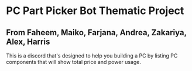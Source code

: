 # PC Part Picker Bot Thematic Project
## From Faheem, Maiko, Farjana, Andrea, Zakariya, Alex, Harris
This is a discord that's designed to help you building a PC by listing PC components that will show total price and power usage.
